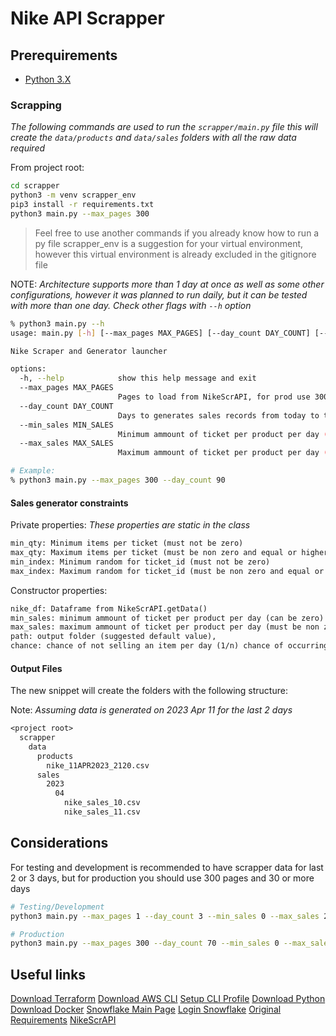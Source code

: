 # Nike API Scrapper


## Prerequirements

- [Python 3.X][python_web]

### Scrapping

*The following commands are used to run the `scrapper/main.py` file this will create the `data/products` and `data/sales` folders with all the raw data required*

From project root:

```sh
cd scrapper
python3 -m venv scrapper_env
pip3 install -r requirements.txt
python3 main.py --max_pages 300
```

> Feel free to use another commands if you already know how to run a py file
> scrapper_env is a suggestion for your virtual environment, however this virtual environment is already excluded in the gitignore file

NOTE: *Architecture supports more than 1 day at once as well as some other configurations, however it was planned to run daily, but it can be tested with more than one day. Check other flags with `--h` option*

```sh
% python3 main.py --h
usage: main.py [-h] [--max_pages MAX_PAGES] [--day_count DAY_COUNT] [--min_sales MIN_SALES] [--max_sales MAX_SALES]

Nike Scraper and Generator launcher

options:
  -h, --help            show this help message and exit
  --max_pages MAX_PAGES
                        Pages to load from NikeScrAPI, for prod use 300
  --day_count DAY_COUNT
                        Days to generates sales records from today to the past, use 0 for 1 day
  --min_sales MIN_SALES
                        Minimum ammount of ticket per product per day (can be zero)
  --max_sales MAX_SALES
                        Maximum ammount of ticket per product per day (must be non zero and equal or higher than min_sales)

# Example:
% python3 main.py --max_pages 300 --day_count 90
```

#### Sales generator constraints

Private properties:
*These properties are static in the class*

```txt
min_qty: Minimum items per ticket (must not be zero)
max_qty: Maximum items per ticket (must be non zero and equal or higher than min_qty)
min_index: Minimum random for ticket_id (must not be zero)
max_index: Maximum random for ticket_id (must be non zero and equal or higher than min_index)
```

Constructor properties:

```txt
nike_df: Dataframe from NikeScrAPI.getData()
min_sales: minimum ammount of ticket per product per day (can be zero)
max_sales: maximum ammount of ticket per product per day (must be non zero and equal or higher than min_sales)
path: output folder (suggested default value),
chance: chance of not selling an item per day (1/n) chance of occurring (if this occurs the min_sales and max_sales are not applied) the bigger the less likely to occur
```

#### Output Files

The new snippet will create the folders with the following structure:

Note: *Assuming data is generated on 2023 Apr 11 for the last 2 days*

```txt
<project root>
  scrapper
    data
      products
        nike_11APR2023_2120.csv
      sales
        2023
          04
            nike_sales_10.csv
            nike_sales_11.csv
```

## Considerations

For testing and development is recommended to have scrapper data for last 2 or 3 days, but for production you should use 300 pages and 30 or more days

```sh
# Testing/Development
python3 main.py --max_pages 1 --day_count 3 --min_sales 0 --max_sales 2

# Production
python3 main.py --max_pages 300 --day_count 70 --min_sales 0 --max_sales 4
```

## Useful links

[Download Terraform][terraform_web]
[Download AWS CLI][aws_cli]
[Setup CLI Profile][aws_profile]
[Download Python][python_web]
[Download Docker][docker_web]
[Snowflake Main Page][snowflake_web]
[Login Snowflake][app_snowflake_web]
[Original Requirements][file_requirements]
[NikeScrAPI][nike_scr_api]

[terraform_web]: https://developer.hashicorp.com/terraform/downloads
[aws_cli]: https://aws.amazon.com/es/cli/
[aws_profile]: https://docs.aws.amazon.com/cli/latest/userguide/cli-configure-files.html
[python_web]: https://www.python.org/downloads/
[docker_web]: https://docs.docker.com/get-docker/
[snowflake_web]: https://www.snowflake.com/en/
[app_snowflake_web]: https://app.snowflake.com
[nike_scr_api]: https://github.com/artexmg/NikeScrAPI

[file_requirements]: project_requirements.md
